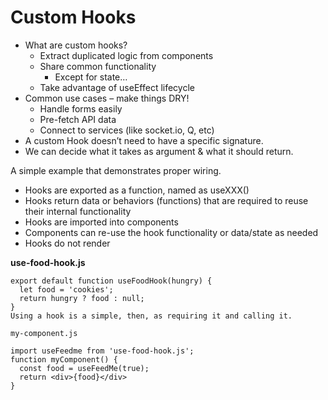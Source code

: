 # Custom Hooks

- What are custom hooks?
  - Extract duplicated logic from components
  - Share common functionality
    - Except for state…
  - Take advantage of useEffect lifecycle
- Common use cases – make things DRY!
  - Handle forms easily
  - Pre-fetch API data
  - Connect to services (like socket.io, Q, etc)
- A custom Hook doesn’t need to have a specific signature. 
- We can decide what it takes as argument & what it should return. 

A simple example that demonstrates proper wiring.

- Hooks are exported as a function, named as useXXX()
- Hooks return data or behaviors (functions) that are required to reuse their internal functionality
- Hooks are imported into components
- Components can re-use the hook functionality or data/state as needed
- Hooks do not render


**use-food-hook.js**

```
export default function useFoodHook(hungry) {
  let food = 'cookies';
  return hungry ? food : null;
}
Using a hook is a simple, then, as requiring it and calling it.

my-component.js

import useFeedme from 'use-food-hook.js';
function myComponent() {
  const food = useFeedMe(true);
  return <div>{food}</div>
}
```
